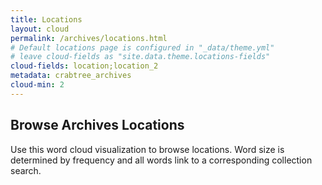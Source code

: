 ```yaml
---
title: Locations
layout: cloud
permalink: /archives/locations.html
# Default locations page is configured in "_data/theme.yml"
# leave cloud-fields as "site.data.theme.locations-fields"
cloud-fields: location;location_2
metadata: crabtree_archives
cloud-min: 2
---
```


## Browse Archives Locations

Use this word cloud visualization to browse locations.
Word size is determined by frequency and all words link to a corresponding collection search.
